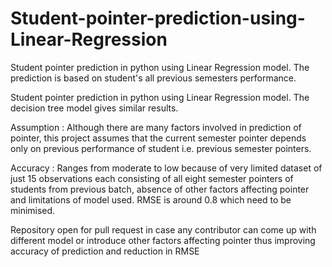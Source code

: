 # Student-pointer-prediction-using-Linear-Regression
Student pointer prediction in python using Linear Regression model. 
The prediction is based on student's all previous semesters performance.

Student pointer prediction in python using Linear Regression model. The decision tree model gives similar results.

Assumption : Although there are many factors involved in prediction of pointer, this project assumes that the current semester pointer depends only on previous performance of student i.e. previous semester pointers.

Accuracy : Ranges from moderate to low because of very limited dataset of just 15 observations each consisting of all eight semester pointers of students from previous batch, absence of other factors affecting pointer and limitations of model used.
RMSE is around 0.8 which need to be minimised.

Repository open for pull request in case any contributor can come up with different model or introduce other factors affecting pointer thus improving accuracy of prediction and reduction in RMSE

